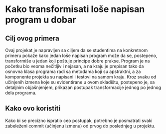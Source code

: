 # Kako transformisati loše napisan program u dobar

## Cilj ovog primera

Ovaj projekat je napravljen sa ciljem da se studentima na konkretnom primeru pokaže kako jedan loše napisan program može da se, postepeno, transformiše u jedan koji poštuje principe dobre prakse. Program je na početku bio veoma nečitljiv i nejasan, a na kraju je prepisan tako da osnovna klasa programa radi sa metodama koji su apstraktni, a za komponente projekta su napisani i testovi na samom kraju. Kroz svaku od učinjenih izmena koje su evidentirane u ovom skladištu, postepeno je, sa detaljnim objašnjenjem, prikazan postupak transformacije jednog po jednog dela programa.

## Kako ovo koristiti

Kako bi se precizno ispratio ceo postupak, potrebno je posmatrati svaki zabeleženi commit (učinjenu izmenu) od prvog do poslednjeg u projektu.
